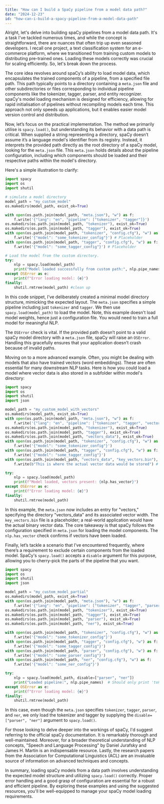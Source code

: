 ```yaml
---
title: "How can I build a SpaCy pipeline from a model data path?"
date: "2024-12-23"
id: "how-can-i-build-a-spacy-pipeline-from-a-model-data-path"
---
```


Alright, let's delve into building spaCy pipelines from a model data path. It's a task I've tackled numerous times, and while the concept is straightforward, there are nuances that often trip up even seasoned developers. I recall one project, a text classification system for an e-commerce platform, where we transitioned from training custom models to distributing pre-trained ones. Loading these models correctly was crucial for scaling efficiently. So, let's break down the process.

The core idea revolves around spaCy’s ability to load model data, which encapsulates the trained components of a pipeline, from a specified file path. This path typically points to a directory containing a `meta.json` file and other subdirectories or files corresponding to individual pipeline components like the tokenizer, tagger, parser, and entity recognizer. spaCy's model loading mechanism is designed for efficiency, allowing for rapid initialisation of pipelines without recompiling models each time. This approach not only speeds up applications, but it enables easier model version control and distribution.

Now, let’s focus on the practical implementation. The method we primarily utilise is `spacy.load()`, but understanding its behavior with a data path is critical. When supplied a string representing a directory, spaCy doesn’t assume it’s a language model's identifier from its registry. Instead, it interprets the provided path directly as the root directory of a spaCy model, looking for the `meta.json` file. This `meta.json` holds details about the pipeline configuration, including which components should be loaded and their respective paths within the model's directory.

Here's a simple illustration to clarify:

```python
import spacy
import os
import shutil

# simulate a model directory
model_path = "my_custom_model"
os.makedirs(model_path, exist_ok=True)

with open(os.path.join(model_path, "meta.json"), "w") as f:
    f.write('{"lang": "en", "pipeline": ["tokenizer", "tagger"]}')
os.makedirs(os.path.join(model_path, "tokenizer"), exist_ok=True)
os.makedirs(os.path.join(model_path, "tagger"), exist_ok=True)
with open(os.path.join(model_path, "tokenizer", "config.cfg"), "w") as f:
    f.write('{"model": "some_tokenizer_config"}') # Placeholder
with open(os.path.join(model_path, "tagger", "config.cfg"), "w") as f:
    f.write('{"model": "some_tagger_config"}') # Placeholder

# Load the model from the custom directory.
try:
    nlp = spacy.load(model_path)
    print("Model loaded successfully from custom path:", nlp.pipe_names)
except OSError as e:
    print(f"Error loading model: {e}")
finally:
    shutil.rmtree(model_path) #clean up
```

In this code snippet, I’ve deliberately created a minimal model directory structure, mimicking the expected layout. The `meta.json` specifies a simple pipeline including just `tokenizer` and `tagger`. We then use `spacy.load(model_path)` to load the model. Note, this example doesn't load model weights, hence just a configuration file. You would need to train a full model for meaningful NLP.

The `OSError` check is vital. If the provided path doesn’t point to a valid spaCy model directory with a `meta.json` file, spaCy will raise an `OSError`. Handling this gracefully ensures that your application doesn’t crash because of invalid paths.

Moving on to a more advanced example. Often, you might be dealing with models that also have trained vectors (word embeddings). These are often essential for many downstream NLP tasks. Here is how you could load a model where vector data is also stored in a subfolder within model's directory:

```python
import spacy
import os
import shutil
import json

model_path = "my_custom_model_with_vectors"
os.makedirs(model_path, exist_ok=True)
with open(os.path.join(model_path, "meta.json"), "w") as f:
    f.write('{"lang": "en", "pipeline": ["tokenizer", "tagger", "vectors"], "vectors": {"width": 300, "vectors": "vectors_data"}}')
os.makedirs(os.path.join(model_path, "tokenizer"), exist_ok=True)
os.makedirs(os.path.join(model_path, "tagger"), exist_ok=True)
os.makedirs(os.path.join(model_path, "vectors_data"), exist_ok=True)
with open(os.path.join(model_path, "tokenizer", "config.cfg"), "w") as f:
    f.write('{"model": "some_tokenizer_config"}')
with open(os.path.join(model_path, "tagger", "config.cfg"), "w") as f:
    f.write('{"model": "some_tagger_config"}')
with open(os.path.join(model_path, "vectors_data", "key_vectors.bin"), "wb") as f:
    f.write(b"This is where the actual vector data would be stored") # Placeholder

try:
    nlp = spacy.load(model_path)
    print(f"Model loaded, vectors present: {nlp.has_vector}")
except OSError as e:
    print(f"Error loading model: {e}")
finally:
    shutil.rmtree(model_path)
```

In this example, the `meta.json` now includes an entry for "vectors," specifying the directory "vectors_data" and its associated vector width. The `key_vectors.bin` file is a placeholder; a real-world application would have the actual binary vector data. The core takeaway is that spaCy follows the configuration specified in `meta.json` for loading the model components. The `nlp.has_vector` check confirms if vectors have been loaded.

Finally, let’s tackle a scenario that I’ve encountered frequently, where there’s a requirement to exclude certain components from the loaded model. SpaCy's `spacy.load()` accepts a `disable` argument for this purpose, allowing you to cherry-pick the parts of the pipeline that you want.

```python
import spacy
import os
import shutil
import json

model_path = "my_custom_model_partial"
os.makedirs(model_path, exist_ok=True)
with open(os.path.join(model_path, "meta.json"), "w") as f:
    f.write('{"lang": "en", "pipeline": ["tokenizer", "tagger", "parser", "ner"]}')
os.makedirs(os.path.join(model_path, "tokenizer"), exist_ok=True)
os.makedirs(os.path.join(model_path, "tagger"), exist_ok=True)
os.makedirs(os.path.join(model_path, "parser"), exist_ok=True)
os.makedirs(os.path.join(model_path, "ner"), exist_ok=True)

with open(os.path.join(model_path, "tokenizer", "config.cfg"), "w") as f:
    f.write('{"model": "some_tokenizer_config"}')
with open(os.path.join(model_path, "tagger", "config.cfg"), "w") as f:
    f.write('{"model": "some_tagger_config"}')
with open(os.path.join(model_path, "parser", "config.cfg"), "w") as f:
    f.write('{"model": "some_parser_config"}')
with open(os.path.join(model_path, "ner", "config.cfg"), "w") as f:
    f.write('{"model": "some_ner_config"}')

try:
    nlp = spacy.load(model_path, disable=["parser", "ner"])
    print("Loaded pipeline:", nlp.pipe_names)  # Should only print 'tokenizer' and 'tagger'
except OSError as e:
    print(f"Error loading model: {e}")
finally:
    shutil.rmtree(model_path)

```

In this case, even though the `meta.json` specifies `tokenizer`, `tagger`, `parser`, and `ner`, we only load the tokenizer and tagger by supplying the `disable=["parser", "ner"]` argument to `spacy.load()`.

For those looking to delve deeper into the workings of spaCy, I'd suggest referring to the official spaCy documentation. It is remarkably thorough and well-maintained. Moreover, for a broader theoretical understanding of NLP concepts, "Speech and Language Processing" by Daniel Jurafsky and James H. Martin is an indispensable resource. Lastly, the research papers from the Association for Computational Linguistics (ACL) are an invaluable source of information on advanced techniques and concepts.

In summary, loading spaCy models from a data path involves understanding the expected model structure and utilizing `spacy.load()` correctly. Proper error handling and a good grasp of configuration are essential for a robust and efficient pipeline. By exploring these examples and using the suggested resources, you'll be well-equipped to manage your spaCy model loading requirements.

